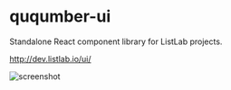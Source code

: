 # ququmber-ui
Standalone React component library for ListLab projects.

http://dev.listlab.io/ui/

![screenshot](http://dev.listlab.io/ui/sample.png)
